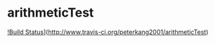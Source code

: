 # arithmeticTest

[!Build Status](http://secure.travis-ci.org/peterkang2001/arithmeticTest.png)](http://www.travis-ci.org/peterkang2001/arithmeticTest)
